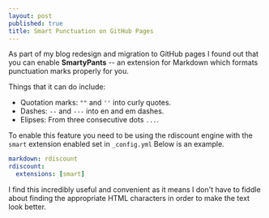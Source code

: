 ```yaml
---
layout: post
published: true
title: Smart Punctuation on GitHub Pages
---
```



As part of my blog redesign and migration to GitHub pages I found out that you can enable **SmartyPants** -- an extension for Markdown which formats punctuation marks properly for you.

Things that it can do include:

- Quotation marks: `""` and `''` into curly quotes.
- Dashes: `--` and `---` into en and em dashes.
- Elipses: From three consecutive dots `...`.

To enable this feature you need to be using the rdiscount engine with the `smart` extension enabled set in `_config.yml` Below is an example.

```yaml
markdown: rdiscount
rdiscount:
  extensions: [smart]
```

I find this incredibly useful and convenient as it means I don't have to fiddle about finding the appropriate HTML characters in order to make the text look better.

